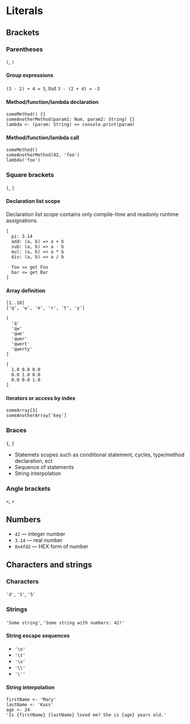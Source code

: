 # Literals
## Brackets
### Parentheses
`(`, `)`

#### Group expressions
`(3 - 2) + 4 = 5`, but `3 - (2 + 4) = -3`

#### Method/function/lambda declaration
`someMethod() {}`<br/>
`someAnotherMethod(param1: Num, param2: String) {}`<br/>
`lambda <- (param: String) => console.print(param)`

#### Method/function/lambda call
`someMethod()`<br/>
`someAnotherMethod(42, 'foo')`<br/>
`lambda('foo')`

### Square brackets
`[`, `]`

#### Declaration list scope
Declaration list scope contains only compile-time and readonly runtime assignations.
```
[
  pi: 3.14
  add: (a, b) => a + b
  sub: (a, b) => a - b
  mul: (a, b) => a * b
  div: (a, b) => a / b
  
  foo <= get Foo
  bar <= get Bar
]
```

#### Array definition
`[1..10]`<br/>
`['q', 'w', 'e', 'r', 't', 'y']`<br/>
```
[
  'q'
  'qw'
  'qwe'
  'qwer'
  'qwert'
  'qwerty'
]
```
```
[
  1.0 0.0 0.0
  0.0 1.0 0.0
  0.0 0.0 1.0
]
```
#### Iterators or access by index
`someArray[3]`<br/>
`someAnotherArray['key']`

### Braces
`{`, `}`
* Statemets scopes such as conditional statement, cycles, type/method declaration, ect
* Sequence of statements
* String interpolation

### Angle brackets
`<`, `>`

## Numbers
* `42` — integer number
* `3.14` — real number
* `0x4fd2` — HEX form of number

## Characters and strings
### Characters
`'d'`, `'S'`, `'5'`
### Strings
`'Some string'`, `'Some string with numbers: 42!'`
#### String escape sequences
* `'\n'`
* `'\t'`
* `'\v'`
* `'\\'`
* `'\''`

#### String interpolation
```
firstName <- 'Mary'
lastName <- 'Kass'
age <- 24
'Is {firstName} {lastName} loved me? She is {age} years old.'
```
